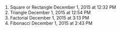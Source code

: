 1. Square or Rectangle December 1, 2015 at 12:32 PM 
2. Triangle December 1, 2015 at 12:54 PM
3. Factorial December 1, 2015 at 3:13 PM
4. Fibonacci December 1, 2015 at 2:43 PM
